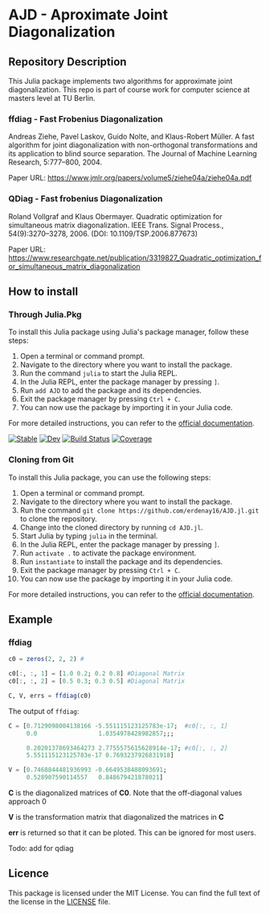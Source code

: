 # AJD - Aproximate Joint Diagonalization

## Repository Description

This Julia package implements two algorithms for approximate joint diagonalization. This repo is part of course work for computer science at masters level at TU Berlin.

### ffdiag - Fast Frobenius Diagonalization

Andreas Ziehe, Pavel Laskov, Guido Nolte, and Klaus-Robert Müller. A fast algorithm for joint diagonalization with non-orthogonal transformations and its application to blind source separation. The Journal of Machine Learning Research, 5:777–800, 2004.

Paper URL: https://www.jmlr.org/papers/volume5/ziehe04a/ziehe04a.pdf

### QDiag - Fast frobenius Diagonalization

Roland Vollgraf and Klaus Obermayer. Quadratic optimization for simultaneous matrix diagonalization. IEEE Trans. Signal Process., 54(9):3270–3278, 2006. (DOI: 10.1109/TSP.2006.877673)

Paper URL: https://www.researchgate.net/publication/3319827_Quadratic_optimization_for_simultaneous_matrix_diagonalization

## How to install

### Through Julia.Pkg

To install this Julia package using Julia's package manager, follow these steps:

1. Open a terminal or command prompt.
2. Navigate to the directory where you want to install the package.
3. Run the command `julia` to start the Julia REPL.
4. In the Julia REPL, enter the package manager by pressing `]`.
5. Run `add AJD` to add the package and its dependencies.
6. Exit the package manager by pressing `Ctrl + C`.
7. You can now use the package by importing it in your Julia code.

For more detailed instructions, you can refer to the [official documentation](https://erdenay16.github.io/AJD.jl/stable/).

[![Stable](https://img.shields.io/badge/docs-stable-blue.svg)](https://erdenay16.github.io/AJD.jl/stable/)
[![Dev](https://img.shields.io/badge/docs-dev-blue.svg)](https://erdenay16.github.io/AJD.jl/dev/)
[![Build Status](https://github.com/erdenay16/AJD.jl/actions/workflows/CI.yml/badge.svg?branch=main)](https://github.com/erdenay16/AJD.jl/actions/workflows/CI.yml?query=branch%3Amain)
[![Coverage](https://codecov.io/gh/erdenay16/AJD.jl/branch/main/graph/badge.svg)](https://codecov.io/gh/erdenay16/AJD.jl)

### Cloning from Git

To install this Julia package, you can use the following steps:

1. Open a terminal or command prompt.
2. Navigate to the directory where you want to install the package.
3. Run the command `git clone https://github.com/erdenay16/AJD.jl.git` to clone the repository.
4. Change into the cloned directory by running `cd AJD.jl`.
5. Start Julia by typing `julia` in the terminal.
6. In the Julia REPL, enter the package manager by pressing `]`.
7. Run `activate .` to activate the package environment.
8. Run `instantiate` to install the package and its dependencies.
9. Exit the package manager by pressing `Ctrl + C`.
10. You can now use the package by importing it in your Julia code.

For more detailed instructions, you can refer to the [official documentation](https://erdenay16.github.io/AJD.jl/stable/).

## Example 

### ffdiag
```Julia 
c0 = zeros(2, 2, 2) #

c0[:, :, 1] = [1.0 0.2; 0.2 0.8] #Diagonal Matrix
c0[:, :, 2] = [0.5 0.3; 0.3 0.5] #Diagonal Matrix

C, V, errs = ffdiag(c0) 
```

The output of `ffdiag`:

```Julia
C = [0.7129098004138166 -5.551115123125783e-17;  #c0[:, :, 1]
     0.0                 1.0354978428982857;;;

     0.20201378693464273 2.7755575615628914e-17; #c0[:, :, 2]
     5.551115123125783e-17 0.7693237926831918]

V = [0.7468844481936993 -0.6649538488093691; 
     0.528907590114557   0.848679421878021]
```




__C__ is the diagonalized matrices of __C0__. Note that the off-diagonal values approach 0

__V__ is the transformation matrix that diagonalized the matrices in __C__

__err__ is returned so that it can be ploted. This can be ignored for most users. 


Todo: add for qdiag 

## Licence 

This package is licensed under the MIT License. You can find the full text of the license in the [LICENSE](https://github.com/erdenay16/AJD.jl/blob/main/LICENSE) file.




